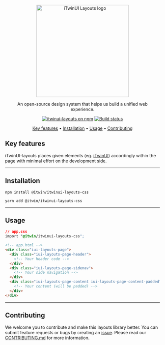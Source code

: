 <p align="center">
  <img src="https://itwin.github.io/iTwinUI-layouts/logo.png" alt="iTwinUI Layouts logo" style="width: 300px;"/>
</p>

<p align="center">An open-source design system that helps us build a unified web experience.</p>
  
<div align="center">
  
  [![itwinui-layouts on npm](https://img.shields.io/npm/v/@itwin/itwinui-layouts-css)](https://www.npmjs.com/package/@itwin/itwinui-layouts-css)
  [![Build status](https://github.com/iTwin/iTwinUI-layouts/actions/workflows/build.yml/badge.svg?branch=main)](https://github.com/iTwin/iTwinUI-layouts/actions/workflows/build.yml?query=branch%3Amain)

</div>
<div align="center">
  
  [Key features](#key-features) • [Installation](#Installation) • [Usage](#Usage) • [Contributing](#contributing)

</div>

## Key features

iTwinUI-layouts places given elements (eg. [iTwinUI](https://github.com/iTwin/iTwinUI)) accordingly within the page with minimal effort on the development side.

---

## Installation

```
npm install @itwin/itwinui-layouts-css
```

```
yarn add @itwin/itwinui-layouts-css
```

---

## Usage

```css
// app.css
import "@itwin/itwinui-layouts-css";
```

```html
<!-- app.html -->
<div class="iui-layouts-page">
  <div class="iui-layouts-page-header">
    <!-- Your header code -->
  </div>
  <div class="iui-layouts-page-sidenav">
    <!-- Your side navigation -->
  </div>
  <div class="iui-layouts-page-content iui-layouts-page-content-padded">
    <!-- Your content (will be padded) -->
  </div>
</div>
```

---

## Contributing

We welcome you to contribute and make this layouts library better. You can submit feature requests or bugs by creating an [issue](https://github.com/iTwin/iTwinUI-layouts/issues).
Please read our [CONTRIBUTING.md](https://github.com/iTwin/iTwinUI-layouts/blob/main/CONTRIBUTING.md) for more information.

